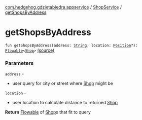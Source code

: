 [com.hedgehog.gdzietabiedra.appservice](../index.md) / [ShopService](index.md) / [getShopsByAddress](./get-shops-by-address.md)

# getShopsByAddress

`fun getShopsByAddress(address: `[`String`](https://kotlinlang.org/api/latest/jvm/stdlib/kotlin/-string/index.html)`, location: `[`Position`](../../com.github.asvid.biedra.domain/-position/index.md)`?): `[`Flowable`](http://reactivex.io/RxJava/javadoc/io/reactivex/Flowable.html)`<`[`Shop`](../../com.hedgehog.gdzietabiedra.domain/-shop/index.md)`>` [(source)](https://github.com/asvid/GdzieTaBiedra/tree/master/app/src/main/java/com/hedgehog/gdzietabiedra/appservice/ShopService.kt#L27)

### Parameters

`address` -
* user query for city or street where [Shop](../../com.hedgehog.gdzietabiedra.domain/-shop/index.md) might be

`location` -
* user location to calculate distance to returned [Shop](../../com.hedgehog.gdzietabiedra.domain/-shop/index.md)

**Return**
[Flowable](http://reactivex.io/RxJava/javadoc/io/reactivex/Flowable.html) of [Shop](../../com.hedgehog.gdzietabiedra.domain/-shop/index.md)s that fit to query


